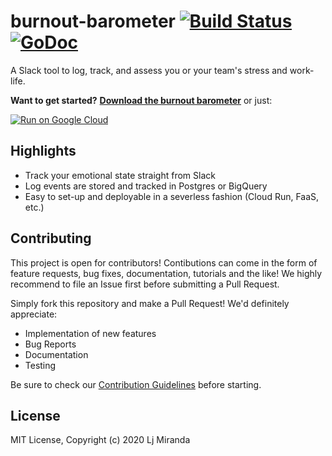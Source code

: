 # burnout-barometer [![Build Status](https://dev.azure.com/ljvmiranda/ljvmiranda/_apis/build/status/ljvmiranda921.burnout-barometer?branchName=master)](https://dev.azure.com/ljvmiranda/ljvmiranda/_build/latest?definitionId=6&branchName=master) [![GoDoc](https://godoc.org/github.com/ljvmiranda921/burnout-barometer?status.svg)](https://godoc.org/github.com/ljvmiranda921/burnout-barometer) 


A Slack tool to log, track, and assess you or your team's stress and work-life.

<!-- TODO: Put GIF here -->


**Want to get started?** [**Download the burnout barometer**](https://ljvmiranda921.github.io/burnout-barometer/download.html) or just:

[![Run on Google Cloud](https://deploy.cloud.run/button.svg)](https://deploy.cloud.run)

## Highlights

* Track your emotional state straight from Slack
* Log events are stored and tracked in Postgres or BigQuery
* Easy to set-up and deployable in a severless fashion (Cloud Run, FaaS, etc.)

## Contributing 

This project is open for contributors! Contibutions can come in the form of
feature requests, bug fixes, documentation, tutorials and the like! We highly
recommend to file an Issue first before submitting a Pull Request.

Simply fork this repository and make a Pull Request! We'd definitely appreciate:

- Implementation of new features
- Bug Reports
- Documentation
- Testing

Be sure to check our [Contribution
Guidelines](https://ljvmiranda921.github.io/burnout-barometer/contributing.html)
before starting.

## License

MIT License, Copyright (c) 2020 Lj Miranda


